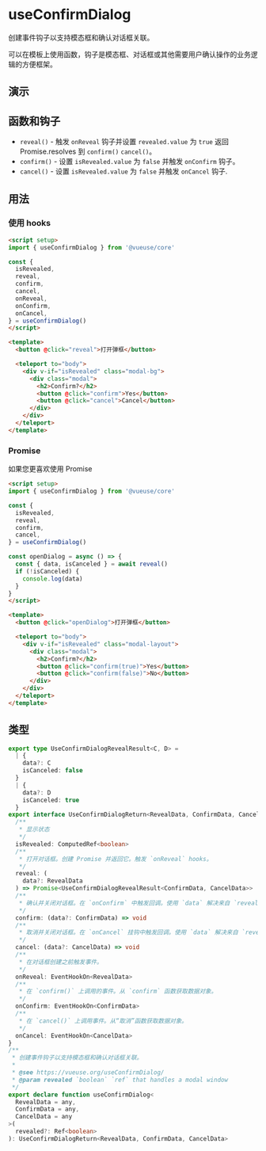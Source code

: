 # useConfirmDialog

创建事件钩子以支持模态框和确认对话框关联。

可以在模板上使用函数，钩子是模态框、对话框或其他需要用户确认操作的业务逻辑的方便框架。


## 演示

<demo src="./demo.vue" title="useConfirmDialog" desc=""></demo>


## 函数和钩子

- `reveal()` - 触发 `onReveal` 钩子并设置 `revealed.value` 为 `true` 返回 Promise.resolves 到 `confirm()`  `cancel()`。
- `confirm()` - 设置 `isRevealed.value` 为 `false` 并触发 `onConfirm` 钩子。
- `cancel()` - 设置 `isRevealed.value` 为 `false` 并触发 `onCancel` 钩子.

## 用法

### 使用 hooks

```html
<script setup>
import { useConfirmDialog } from '@vueuse/core'

const {
  isRevealed,
  reveal,
  confirm,
  cancel,
  onReveal,
  onConfirm,
  onCancel,
} = useConfirmDialog()
</script>

<template>
  <button @click="reveal">打开弹框</button>

  <teleport to="body">
    <div v-if="isRevealed" class="modal-bg">
      <div class="modal">
        <h2>Confirm?</h2>
        <button @click="confirm">Yes</button>
        <button @click="cancel">Cancel</button>
      </div>
    </div>
  </teleport>
</template>
```

### Promise

如果您更喜欢使用 Promise

```html
<script setup>
import { useConfirmDialog } from '@vueuse/core'

const {
  isRevealed,
  reveal,
  confirm,
  cancel,
} = useConfirmDialog()

const openDialog = async () => {
  const { data, isCanceled } = await reveal()
  if (!isCanceled) {
    console.log(data)
  }
}
</script>

<template>
  <button @click="openDialog">打开弹框</button>

  <teleport to="body">
    <div v-if="isRevealed" class="modal-layout">
      <div class="modal">
        <h2>Confirm?</h2>
        <button @click="confirm(true)">Yes</button>
        <button @click="confirm(false)">No</button>
      </div>
    </div>
  </teleport>
</template>
```

## 类型

```ts
export type UseConfirmDialogRevealResult<C, D> =
  | {
    data?: C
    isCanceled: false
  }
  | {
    data?: D
    isCanceled: true
  }
export interface UseConfirmDialogReturn<RevealData, ConfirmData, CancelData> {
  /**
   * 显示状态
   */
  isRevealed: ComputedRef<boolean>
  /**
   * 打开对话框。创建 Promise 并返回它。触发 `onReveal` hooks。
   */
  reveal: (
    data?: RevealData
  ) => Promise<UseConfirmDialogRevealResult<ConfirmData, CancelData>>
  /**
   * 确认并关闭对话框。在 `onConfirm` 中触发回调。使用 `data` 解决来自 `reveal()` 的Promise，使用 `false` 值解决 `isCanceled` ref 的Promise。可以接受任何数据并将其传递给 `onConfirm` 钩子。
   */
  confirm: (data?: ConfirmData) => void
  /**
   * 取消并关闭对话框。在 `onCancel` 挂钩中触发回调。使用 `data` 解决来自 `reveal()` 的Promise，使用 `true` 值解决 `isCanceled` ref 的Promise。可以接受任何数据并将其传递给 `onCancel` 挂钩。
   */
  cancel: (data?: CancelData) => void
  /**
   * 在对话框创建之前触发事件。
   */
  onReveal: EventHookOn<RevealData>
  /**
   * 在 `confirm()` 上调用的事件。从 `confirm` 函数获取数据对象。
   */
  onConfirm: EventHookOn<ConfirmData>
  /**
   * 在 `cancel()` 上调用事件。从“取消”函数获取数据对象。
   */
  onCancel: EventHookOn<CancelData>
}
/**
 * 创建事件钩子以支持模态框和确认对话框关联。
 *
 * @see https://vueuse.org/useConfirmDialog/
 * @param revealed `boolean` `ref` that handles a modal window
 */
export declare function useConfirmDialog<
  RevealData = any,
  ConfirmData = any,
  CancelData = any
>(
  revealed?: Ref<boolean>
): UseConfirmDialogReturn<RevealData, ConfirmData, CancelData>
```
